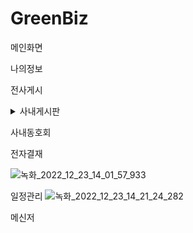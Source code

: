 # GreenBiz
메인화면












나의정보












전사게시










<details>
<summary>사내게시판</summary>
<div markdown="1">

![녹화_2022_12_23_14_04_47_302](https://user-images.githubusercontent.com/106301280/209277398-feb9d6eb-b0d8-4a02-a8e7-5f308f7704a2.gif)

</div>
</details>





사내동호회



전자결재

![녹화_2022_12_23_14_01_57_933](https://user-images.githubusercontent.com/100750066/209275512-c581409a-3a22-4518-9c8e-63a25631bea4.gif)







일정관리
![녹화_2022_12_23_14_21_24_282](https://user-images.githubusercontent.com/100145167/209276725-263c7893-4c21-4983-8b35-81e449515d27.gif)






메신저 
